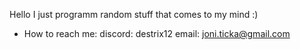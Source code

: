 Hello I just programm random stuff that comes to my mind :) 
- How to reach me: discord: destrix12 email: joni.ticka@gmail.com

<!---
destrix12/destrix12 is a ✨ special ✨ repository because its `README.md` (this file) appears on your GitHub profile.
You can click the Preview link to take a look at your changes.
--->
